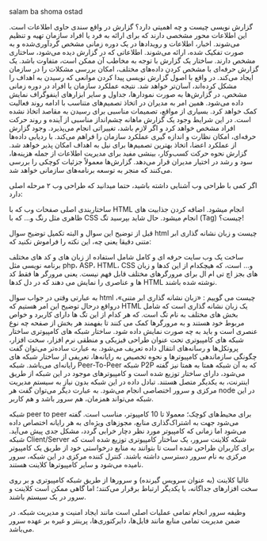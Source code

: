 salam ba shoma ostad

گزارش نویسی چیست و چه اهمیتی دارد؟
گزارش در واقع سندی حاوی اطلاعات است. این اطلاعات محور مشخصی دارند که برای ارائه به فرد یا افراد سازمان تهیه و تنظیم می‌شوند. اخبار، اطلاعات و رویدادها در یک دوره زمانی مشخص گردآوری‌شده و به صورت تفکیک شده، ارائه می‌شوند.
اطلاعاتی که در گزارش دیده می‌شود، ساختاری مشخص دارند. ساختار یک گزارش با توجه به مخاطب آن ممکن است، متفاوت باشد.
یک گزارش حرفه‌ای با مشخص کردن داده‌های مختلف، امکان بررسی مشکلات را در سازمان ایجاد می‌کند. در واقع با اصول گزارش نویسی پیدا کردن موانعی که رسیدن به اهداف را مشکل کرده‌اند، آسان‌تر خواهد شد.
نتیجه عملکرد سازمان یا افراد در دوره زمانی مشخص، در گزارش‌ها به صورت نمودارها، جداول و سایر ابزارهای اینفوگراف نمایش داده می‌شود. همین امر به مدیران در اتخاذ تصمیم‌های متناسب با ادامه روند فعالیت کمک خواهد کرد.
بسیاری از مواقع، تصمیمات مناسبی برای رسیدن به مقاصد اتخاذ نشده است. در این شرایط وجود یک گزارش ماهانه چشم‌انداز مناسبی از آینده و روند حرکت افراد مشخص خواهد کرد و اگر لازم باشد، تغییراتی انجام می‌پذیرد.
وجود گزارش حرفه‌ای، امکان نظارت و اندازه گیر‌ی عملکرد سازمان را فراهم می‌کند. با ردیابی داده‌ها از عملکرد اعضا، اتخاذ بهترین تصمیم‌ها برای نیل به اهداف امکان پذیر خواهد شد.
گزارش نحوه حرکت کسب‌و‌کار، بینشی مفید برای مدیریت اطلاعات از جمله هزینه‌ها، سود و رشد در اختیار مدیران قرار می‌دهد. گزارش‌ها معمولاً جزئیات کوچکی را بررسی می‌کنند که منجر به توسعه برنامه‌های سازمانی خواهد شد.

اگر کمی با طراحی وب آشنایی داشته باشید،‌ حتما میدانید که طراحی وب ۲ مرحله اصلی دارد:

ساختاربندی اصلی صفحات وب که با HTML انجام میشود.
اضافه کردن جذابیت های ظاهری مثل رنگ و… که با CSS انجام میشود.
حال شاید بپرسید تگ (Tag) چیست؟! 

قبل از توضیح این سوال و البته تکمیل توضیح سوال html چیست و زبان نشانه گذاری ابر متنی دقیقا یعنی چه، این نکته را فراموش نکنید که:

ساخت یک وب سایت حرفه ای و کامل شامل استفاده از زبان های و کد های مختلف برنامه نویسی مثل php، ASP، HTML، CSS و… است، که هیچکدام از این کدها و زبان های بجز اچ تی ام ال برای مرورگرهای مختلف قابل فهم نیست. یعنی مرورگر ها فقط کد ها و عناصری را نمایش می دهند که در دل کدها HTML نوشته شده باشند.

به عبارتی وقتی در جواب سوال html چیست می گوییم : «زبان نشانه گذاری ابر متنی»، درواقع درحال توضیح این امر هستیم که HTML  یک زبان نشانه گذاری است که شامل بخش های مختلف به نام تگ است. که هر کدام  از این تگ ها دارای کاربرد و خواص مربوط خود هستند و به مرورگرها کمک می کنند تا بفهمند هر بخش از صفحه چه نوع عنصری است و باید به چه صورت نمایش داده شود.
ساختار شبکه های کامپیوتری
ساختار شبکه های کامپیوتری تحت عنوان طراحی فیزیکی و منطقی نرم افزار، سخت افزار، پروتکل‌ها و رسانه‌های انتقال داده تعریف می‌شود. به عبارت ساده‌تر می‌توان گفت چگونگی سازماندهی کامپیوترها و نحوه تخصیص به رایانه‌ها، تعریفی از ساختار شبکه های رایانه‌ای می‌باشد.
شبکه Peer-To-Peer
شبکه P2P که به آن شبکه همتا به همتا نیز گفته می‌شود، دارای ساختار توزیع شده است و کامپیوترهای موجود در این شبکه از طریق اینترنت، به یکدیگر متصل هستند. تبادل داده در این شبکه بدون نیاز به سیستم مدیریت مرکزی و سرور اختصاصی انجام می‌شود. به عبارت دیگر می‌توان گفت هر node در این شبکه می‌تواند همزمان، هم سرور باشد و هم کاربر.

شبکه peer to peer برای محیط‌های کوچک؛ معمولا تا 10 کامپیوتر، مناسب است. گفته می‌شود جهت به اشتراک‌گذاری منابع، مجوزهای ویژه‌ای به هر رایانه اختصاص داده می‌شود اما زمانی که کامپیوتر مورد نظر دچار خرابی گردد، مشکل جدی پیش می‌آید.
شبکه Client/Server
شبکه کلاینت سرور، یک ساختار کامپیوتری توزیع شده است که برای کاربران طراحی شده است تا بتوانند به منابع درخواستی خود از طریق یک کامپیوتر مرکزی به نام سرور دسترسی داشته باشند. کنترل کننده مرکزی در این شبکه، سرور نامیده می‌شود و سایر کامپیوترها کلاینت هستند.

غالبا کلاینت (به عنوان سرویس گیرنده) و سرورها از طریق شبکه کامپیوتری و بر روی سخت افزارهای جداگانه، با یکدیگر ارتباط برقرار می‌کنند؛ اما گاهی ممکن است کلاینت و سرور در یک سیستم باشند.

وطیفه سرور انجام تمامی عملیات اصلی است مانند ایجاد امنیت و مدیریت شبکه. در ضمن مدیریت تمامی منابع مانند فایل‌ها، دایرکتوری‌ها، پرینتر و غیره بر عهده سرور می‌باشد.



